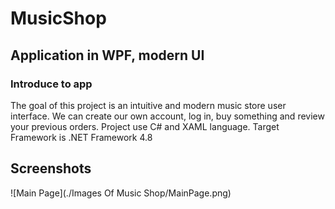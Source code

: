 # MusicShop
## Application in WPF, modern UI

### Introduce to app

The goal of this project is an intuitive and modern music store user interface.
We can create our own account, log in, buy something and review your previous orders.
Project use C# and XAML language.
Target Framework is .NET Framework 4.8

## Screenshots
![Main Page](./Images Of Music Shop/MainPage.png)

